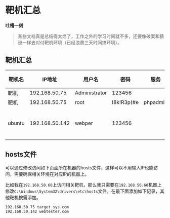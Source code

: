 # 靶机汇总

**吐槽一刻**

> 某些文档真是总结得太烂了，工作之外的学习时间就不多，还要像破案和猜谜一样去对付靶机环境（已经浪费三天时间搞环境）。



## 靶机汇总

| 靶机名 | IP地址         | 用户名        | 密码       | 服务     | 端口 | 漏洞     |
| ------ | -------------- | ------------- | ---------- | -------- | ---- | -------- |
| 靶机   | 192.168.50.75  | Administrator | 123456     |          |      | xss      |
| 靶机   | 192.168.50.75  | root          | I8k!R3p(#e | phpadmin | 999  |          |
| ubuntu | 192.168.50.142 | webper        | 123456     |          |      | 文件包含 |



## hosts文件

可以通过修改访问如下页面所在机器的hosts文件，这样可以不用输入IP也能访问，需要确保相关环境在对应IP的机器上。

比如我在`192.168.50.60`上访问相关靶机，那么我只需要在`192.168.50.60`机器上修改`C:\Windows\System32\drivers\etc\hosts`文件，在最下面添加如下记录，其他靶机按需添加。

```
192.168.50.75 target_sys.com
192.168.50.142 webtester.com
```


